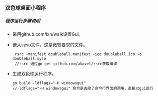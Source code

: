 ### 双色球桌面小程序

##### 程序运行步骤说明

- 采用github.com/lxn/walk设置Gui。

- 嵌入syso文件，这是微软要求的文件。

  ```
   rsrc -manifest doubleball.manifest -ico doubleball.ico -o doubleball.syso
   //rsrc 通过go get github.com/akavel/rsrc获取编译
  ```

- 生成双色球运行程序。

  ```
  go build -ldflags="-H windowsgui"
  //-ldflags="-H windowsgui" 命令是去除了命令行界面的调用，直接以gui运行
  ```

  



